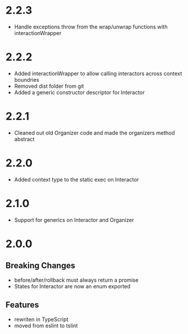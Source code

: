 # 2.2.3

* Handle exceptions throw from the wrap/unwrap functions with interactionWrapper

# 2.2.2

* Added interactionWrapper to allow calling interactors across context boundries
* Removed dist folder from git
* Added a generic constructor descriptor for Interactor

# 2.2.1

* Cleaned out old Organizer code and made the organizers method abstract

# 2.2.0

* Added context type to the static exec on Interactor

# 2.1.0

* Support for generics on Interactor and Organizer

# 2.0.0

## Breaking Changes

* before/after/rollback must always return a promise
* States for Interactor are now an enum exported

## Features

* rewriten in TypeScript
* moved from eslint to tslint
